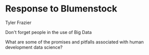 # Response to Blumenstock
Tyler Frazier

Don't forget people in the use of Big Data

What are some of the promises and pitfalls associated with human development data science?
